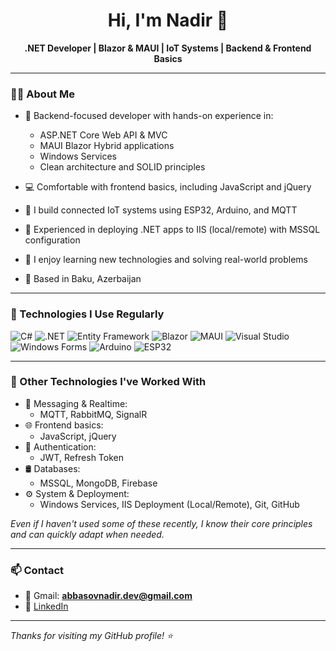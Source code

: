 <h1 align="center">Hi, I'm Nadir 👋</h1>

<p align="center">
  <b>.NET Developer | Blazor & MAUI | IoT Systems | Backend & Frontend Basics</b>
</p>

---

### 👨‍💻 About Me

- 💼 Backend-focused developer with hands-on experience in:
  - ASP.NET Core Web API & MVC
  - MAUI Blazor Hybrid applications
  - Windows Services
  - Clean architecture and SOLID principles

- 💻 Comfortable with frontend basics, including JavaScript and jQuery  
- 🤖 I build connected IoT systems using ESP32, Arduino, and MQTT  
- 🚀 Experienced in deploying .NET apps to IIS (local/remote) with MSSQL configuration  
- 🧠 I enjoy learning new technologies and solving real-world problems  
- 📍 Based in Baku, Azerbaijan

---

### 🚀 Technologies I Use Regularly

![C#](https://img.shields.io/badge/C%23-%23239120.svg?style=for-the-badge&logo=c-sharp&logoColor=white)
![.NET](https://img.shields.io/badge/.NET-512BD4?style=for-the-badge&logo=dotnet&logoColor=white)
![Entity Framework](https://img.shields.io/badge/Entity_Framework-339933?style=for-the-badge&logo=entity-framework&logoColor=white)
![Blazor](https://img.shields.io/badge/Blazor-512BD4?style=for-the-badge&logo=blazor&logoColor=white)
![MAUI](https://img.shields.io/badge/MAUI-000000?style=for-the-badge&logo=dotnet&logoColor=white)
![Visual Studio](https://img.shields.io/badge/Visual_Studio-5C2D91?style=for-the-badge&logo=visualstudio&logoColor=white)
![Windows Forms](https://img.shields.io/badge/Windows_Forms-0078D7?style=for-the-badge&logo=windows&logoColor=white)
![Arduino](https://img.shields.io/badge/Arduino-00979D?style=for-the-badge&logo=arduino&logoColor=white)
![ESP32](https://img.shields.io/badge/ESP32-000000?style=for-the-badge)

---

### 🧠 Other Technologies I've Worked With

- 📡 Messaging & Realtime:
  - MQTT, RabbitMQ, SignalR
- 🌐 Frontend basics:
  - JavaScript, jQuery
- 🔐 Authentication:
  - JWT, Refresh Token
- 🛢️ Databases:
  - MSSQL, MongoDB, Firebase
- ⚙️ System & Deployment:
  - Windows Services, IIS Deployment (Local/Remote), Git, GitHub

*Even if I haven't used some of these recently, I know their core principles and can quickly adapt when needed.*

---

### 📫 Contact

- 📧 Gmail: **abbasovnadir.dev@gmail.com**  
- 💼 [LinkedIn](https://www.linkedin.com/in/nadirabbasov/)

---

_Thanks for visiting my GitHub profile! ⭐_
